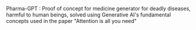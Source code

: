 Pharma-GPT : Proof of concept for medicine generator for deadly diseases, harmful to human beings, solved using Generative AI's fundamental concepts used in the paper "Attention is all you need"
